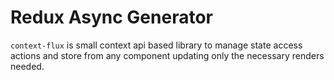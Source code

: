 # Redux Async Generator

`context-flux` is small context api based library to manage state access actions and store from any component updating only the necessary renders needed.